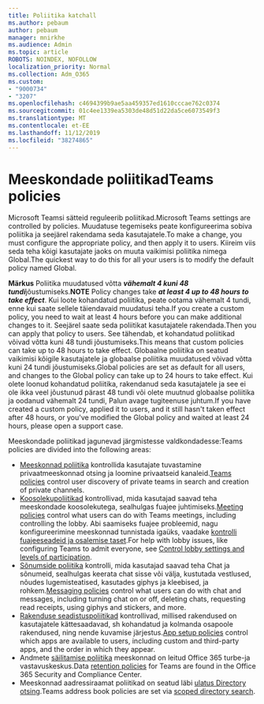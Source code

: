 ```yaml
---
title: Poliitika katchall
ms.author: pebaum
author: pebaum
manager: mnirkhe
ms.audience: Admin
ms.topic: article
ROBOTS: NOINDEX, NOFOLLOW
localization_priority: Normal
ms.collection: Adm_O365
ms.custom:
- "9000734"
- "3207"
ms.openlocfilehash: c4694399b9ae5aa459357ed1610cccae762c0374
ms.sourcegitcommit: 01c4ee1339ea5303de48d51d22da5ce6073549f3
ms.translationtype: MT
ms.contentlocale: et-EE
ms.lasthandoff: 11/12/2019
ms.locfileid: "38274865"
---
```

# <a name="teams-policies"></a><span data-ttu-id="f67ed-102">Meeskondade poliitikad</span><span class="sxs-lookup"><span data-stu-id="f67ed-102">Teams policies</span></span>

<span data-ttu-id="f67ed-103">Microsoft Teamsi sätteid reguleerib poliitikad.</span><span class="sxs-lookup"><span data-stu-id="f67ed-103">Microsoft Teams settings are controlled by policies.</span></span> <span data-ttu-id="f67ed-104">Muudatuse tegemiseks peate konfigureerima sobiva poliitika ja seejärel rakendama seda kasutajatele.</span><span class="sxs-lookup"><span data-stu-id="f67ed-104">To make a change, you must configure the appropriate policy, and then apply it to users.</span></span> <span data-ttu-id="f67ed-105">Kiireim viis seda teha kõigi kasutajate jaoks on muuta vaikimisi poliitika nimega Global.</span><span class="sxs-lookup"><span data-stu-id="f67ed-105">The quickest way to do this for all your users is to modify the default policy named Global.</span></span> 

<span data-ttu-id="f67ed-106">**Märkus** Poliitika muudatused võtta ***vähemalt 4 kuni 48 tundi***jõustumiseks.</span><span class="sxs-lookup"><span data-stu-id="f67ed-106">**NOTE** Policy changes take ***at least 4 up to 48 hours to take effect***.</span></span> <span data-ttu-id="f67ed-107">Kui loote kohandatud poliitika, peate ootama vähemalt 4 tundi, enne kui saate sellele täiendavaid muudatusi teha.</span><span class="sxs-lookup"><span data-stu-id="f67ed-107">If you create a custom policy, you need to wait at least 4 hours before you can make additional changes to it.</span></span> <span data-ttu-id="f67ed-108">Seejärel saate seda poliitikat kasutajatele rakendada.</span><span class="sxs-lookup"><span data-stu-id="f67ed-108">Then you can apply that policy to users.</span></span> <span data-ttu-id="f67ed-109">See tähendab, et kohandatud poliitikad võivad võtta kuni 48 tundi jõustumiseks.</span><span class="sxs-lookup"><span data-stu-id="f67ed-109">This means that custom policies can take up to 48 hours to take effect.</span></span> <span data-ttu-id="f67ed-110">Globaalne poliitika on seatud vaikimisi kõigile kasutajatele ja globaalse poliitika muudatused võivad võtta kuni 24 tundi jõustumiseks.</span><span class="sxs-lookup"><span data-stu-id="f67ed-110">Global policies are set as default for all users, and changes to the Global policy can take up to 24 hours to take effect.</span></span> <span data-ttu-id="f67ed-111">Kui olete loonud kohandatud poliitika, rakendanud seda kasutajatele ja see ei ole ikka veel jõustunud pärast 48 tundi või olete muutnud globaalse poliitika ja oodanud vähemalt 24 tundi, Palun avage tugiteenuse juhtum.</span><span class="sxs-lookup"><span data-stu-id="f67ed-111">If you have created a custom policy, applied it to users, and it still hasn't taken effect after 48 hours, or you've modified the Global policy and waited at least 24 hours, please open a support case.</span></span>

<span data-ttu-id="f67ed-112">Meeskondade poliitikad jagunevad järgmistesse valdkondadesse:</span><span class="sxs-lookup"><span data-stu-id="f67ed-112">Teams policies are divided into the following areas:</span></span>

- <span data-ttu-id="f67ed-113">[Meeskonnad poliitika](https://docs.microsoft.com/MicrosoftTeams/teams-policies) kontrollida kasutajate tuvastamine privaatmeeskonnad otsing ja loomine privaatseid kanaleid.</span><span class="sxs-lookup"><span data-stu-id="f67ed-113">[Teams policies](https://docs.microsoft.com/MicrosoftTeams/teams-policies) control user discovery of private teams in search and creation of private channels.</span></span>  
- <span data-ttu-id="f67ed-114">[Koosolekupoliitikad](https://docs.microsoft.com/microsoftteams/meeting-policies-in-teams) kontrollivad, mida kasutajad saavad teha meeskondade koosolekutega, sealhulgas fuajee juhtimiseks.</span><span class="sxs-lookup"><span data-stu-id="f67ed-114">[Meeting policies](https://docs.microsoft.com/microsoftteams/meeting-policies-in-teams) control what users can do with Teams meetings, including controlling the lobby.</span></span> <span data-ttu-id="f67ed-115">Abi saamiseks fuajee probleemid, nagu konfigureerimine meeskonnad tunnistada igaüks, vaadake [kontrolli fuajeeseadeid ja osalemise taset](https://docs.microsoft.com/en-us/alchemyinsights/bypass-lobby).</span><span class="sxs-lookup"><span data-stu-id="f67ed-115">For help with lobby issues, like configuring Teams to admit everyone, see [Control lobby settings and levels of participation](https://docs.microsoft.com/en-us/alchemyinsights/bypass-lobby).</span></span>
- <span data-ttu-id="f67ed-116">[Sõnumside poliitika](https://docs.microsoft.com/microsoftteams/messaging-policies-in-teams) kontrolli, mida kasutajad saavad teha Chat ja sõnumeid, sealhulgas keerata chat sisse või välja, kustutada vestlused, nõudes lugemisteatised, kasutades giphys ja kleebised, ja rohkem.</span><span class="sxs-lookup"><span data-stu-id="f67ed-116">[Messaging policies](https://docs.microsoft.com/microsoftteams/messaging-policies-in-teams) control what users can do with chat and messages, including turning chat on or off, deleting chats, requesting read receipts, using giphys and stickers, and more.</span></span>
- <span data-ttu-id="f67ed-117">[Rakenduse seadistuspoliitikad](https://docs.microsoft.com/MicrosoftTeams/teams-app-setup-policies) kontrollivad, millised rakendused on kasutajatele kättesaadavad, sh kohandatud ja kolmanda osapoole rakendused, ning nende kuvamise järjestus.</span><span class="sxs-lookup"><span data-stu-id="f67ed-117">[App setup policies](https://docs.microsoft.com/MicrosoftTeams/teams-app-setup-policies) control which apps are available to users, including custom and third-party apps, and the order in which they appear.</span></span>  
- <span data-ttu-id="f67ed-118">Andmete [säilitamise poliitika](https://docs.microsoft.com/microsoftteams/retention-policies) meeskonnad on leitud Office 365 turbe-ja vastavuskeskus.</span><span class="sxs-lookup"><span data-stu-id="f67ed-118">Data [retention policies](https://docs.microsoft.com/microsoftteams/retention-policies) for Teams are found in the Office 365 Security and Compliance Center.</span></span>
- <span data-ttu-id="f67ed-119">Meeskonnad aadressiraamat poliitikad on seatud läbi [ulatus Directory otsing](https://docs.microsoft.com/MicrosoftTeams/teams-scoped-directory-search).</span><span class="sxs-lookup"><span data-stu-id="f67ed-119">Teams address book policies are set via [scoped directory search](https://docs.microsoft.com/MicrosoftTeams/teams-scoped-directory-search).</span></span>